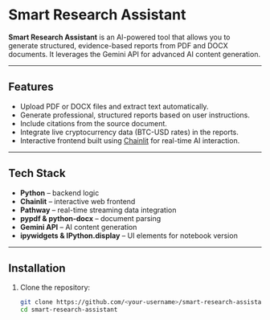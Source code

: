 # Smart Research Assistant

**Smart Research Assistant** is an AI-powered tool that allows you to generate structured, evidence-based reports from PDF and DOCX documents. It leverages the Gemini API for advanced AI content generation.

---

## Features

- Upload PDF or DOCX files and extract text automatically.
- Generate professional, structured reports based on user instructions.
- Include citations from the source document.
- Integrate live cryptocurrency data (BTC-USD rates) in the reports.
- Interactive frontend built using [Chainlit](https://chainlit.io/) for real-time AI interaction.

---

## Tech Stack

- **Python** – backend logic
- **Chainlit** – interactive web frontend
- **Pathway** – real-time streaming data integration
- **pypdf & python-docx** – document parsing
- **Gemini API** – AI content generation
- **ipywidgets & IPython.display** – UI elements for notebook version

---

## Installation

1. Clone the repository:
   ```bash
   git clone https://github.com/<your-username>/smart-research-assistant.git
   cd smart-research-assistant

